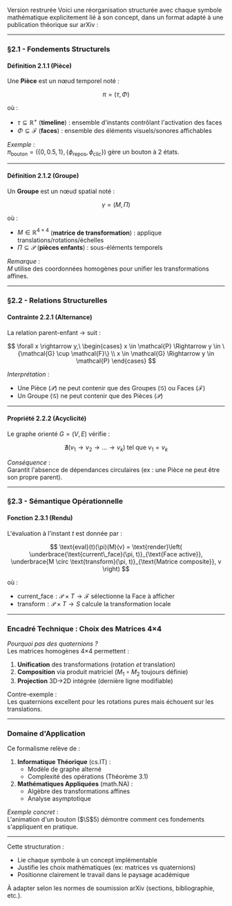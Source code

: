 Version restrurée
Voici une réorganisation structurée avec chaque symbole mathématique explicitement lié à son concept, dans un format adapté à une publication théorique sur arXiv :

---

### **§2.1 - Fondements Structurels**

#### **Définition 2.1.1 (Pièce)**
Une **Pièce** est un nœud temporel noté :

$$
\pi = (\tau, \Phi)
$$

où :
- $\tau \subseteq \mathbb{R}^+$ (**timeline**) : ensemble d'instants contrôlant l'activation des faces  
- $\Phi \subseteq \mathcal{F}$ (**faces**) : ensemble des éléments visuels/sonores affichables  

*Exemple* :  
$\pi_{\text{bouton}} = (\{0, 0.5, 1\}, \{\phi_{\text{repos}}, \phi_{\text{clic}}\})$ gère un bouton à 2 états.

---

#### **Définition 2.1.2 (Groupe)**
Un **Groupe** est un nœud spatial noté :

$$
\gamma = (M, \Pi)
$$

où :
- $M \in \mathbb{R}^{4×4}$ (**matrice de transformation**) : applique translations/rotations/échelles  
- $\Pi \subseteq \mathcal{P}$ (**pièces enfants**) : sous-éléments temporels  

*Remarque* :  
$M$ utilise des coordonnées homogènes pour unifier les transformations affines.

---

### **§2.2 - Relations Structurelles**

#### **Contrainte 2.2.1 (Alternance)**
La relation parent-enfant $\rightarrow$ suit :

$$
\forall x \rightarrow y,\ 
\begin{cases}
x \in \mathcal{P} \Rightarrow y \in \{\mathcal{G} \cup \mathcal{F}\} \\
x \in \mathcal{G} \Rightarrow y \in \mathcal{P}
\end{cases}
$$

*Interprétation* :  
- Une Pièce ($\mathcal{P}$) ne peut contenir que des Groupes ($\mathcal{G}$) ou Faces ($\mathcal{F}$)  
- Un Groupe ($\mathcal{G}$) ne peut contenir que des Pièces ($\mathcal{P}$)

---

#### **Propriété 2.2.2 (Acyclicité)**
Le graphe orienté $G = (V, E)$ vérifie :

$$
\nexists (v_1 \rightarrow v_2 \rightarrow \dots \rightarrow v_k) \text{ tel que } v_1 = v_k
$$

*Conséquence* :  
Garantit l'absence de dépendances circulaires (ex : une Pièce ne peut être son propre parent).

---

### **§2.3 - Sémantique Opérationnelle**

#### **Fonction 2.3.1 (Rendu)**
L'évaluation à l'instant $t$ est donnée par :

$$
\text{eval}(t)(\pi)(M)(v) = \text{render}\left(
\underbrace{\text{current\_face}(\pi, t)}_{\text{Face active}}, 
\underbrace{M \circ \text{transform}(\pi, t)}_{\text{Matrice composite}}, 
v
\right)
$$

où :
- $\text{current\_face} : \mathcal{P} \times T \rightarrow \mathcal{F}$ sélectionne la Face à afficher  
- $\text{transform} : \mathcal{P} \times T \rightarrow S$ calcule la transformation locale  

---

### **Encadré Technique : Choix des Matrices 4×4**
*Pourquoi pas des quaternions ?*  
Les matrices homogènes 4×4 permettent :
1. **Unification** des transformations (rotation *et* translation)  
2. **Composition** via produit matriciel ($M_1 \circ M_2$ toujours définie)  
3. **Projection** 3D→2D intégrée (dernière ligne modifiable)

Contre-exemple :  
Les quaternions excellent pour les rotations pures mais échouent sur les translations.

---

### **Domaine d'Application**
Ce formalisme relève de :
1. **Informatique Théorique** (cs.IT) :  
   - Modèle de graphe alterné  
   - Complexité des opérations (Théorème 3.1)  
2. **Mathématiques Appliquées** (math.NA) :  
   - Algèbre des transformations affines  
   - Analyse asymptotique  

*Exemple concret* :  
L'animation d'un bouton ($\S$5) démontre comment ces fondements s'appliquent en pratique.

---

Cette structuration :
- Lie chaque symbole à un concept implémentable  
- Justifie les choix mathématiques (ex: matrices vs quaternions)  
- Positionne clairement le travail dans le paysage académique  

À adapter selon les normes de soumission arXiv (sections, bibliographie, etc.).